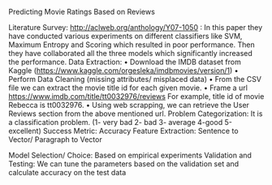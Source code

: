 Predicting Movie Ratings Based on Reviews

Literature Survey:
 http://aclweb.org/anthology/Y07-1050 : In this paper they have conducted various experiments on different classifiers like SVM, Maximum Entropy and Scoring which resulted in poor performance.  Then they have collaborated all the three models which significantly increased the performance.
Data Extraction: 
•	Download the IMDB dataset from Kaggle (https://www.kaggle.com/orgesleka/imdbmovies/version/1)
•	Perform Data Cleaning (missing attributes/ misplaced data)
•	From the CSV file we can extract the movie title id for each given movie.
•	Frame a url https://www.imdb.com/title/tt0032976/reviews
For example, title id of movie Rebecca is tt0032976. 
•	Using web scrapping, we can retrieve the User Reviews section from the above mentioned url. 
Problem Categorization:  It is a classification problem. (1- very bad 2- bad 3- average 4-good 5-excellent)
Success Metric: Accuracy
Feature Extraction: Sentence to Vector/ Paragraph to Vector

Model Selection/ Choice: Based on empirical experiments
Validation and Testing: We can tune the parameters based on the validation set and calculate accuracy on the test data


